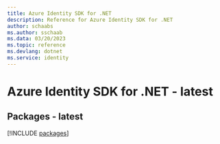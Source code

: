 ```yaml
---
title: Azure Identity SDK for .NET
description: Reference for Azure Identity SDK for .NET
author: schaabs
ms.author: sschaab
ms.data: 03/20/2023
ms.topic: reference
ms.devlang: dotnet
ms.service: identity
---
```

# Azure Identity SDK for .NET - latest
## Packages - latest
[!INCLUDE [packages](identity-index.md)]